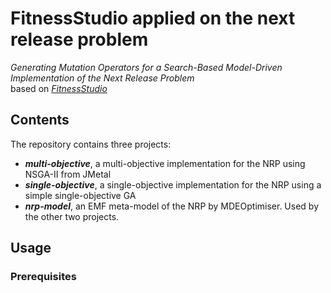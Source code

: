 # FitnessStudio applied on the next release problem
*Generating Mutation Operators for a Search-Based Model-Driven Implementation of the Next Release Problem<br>*
based on *[FitnessStudio](https://github.com/dstrueber/fitnessstudio)*
## Contents
The repository contains three projects:
- ***multi-objective***, a multi-objective implementation for the NRP using NSGA-II from JMetal
- ***single-objective***, a single-objective implementation for the NRP using a simple single-objective GA
- ***nrp-model***, an EMF meta-model of the NRP by MDEOptimiser. Used by the other two projects.

## Usage
### Prerequisites

###

